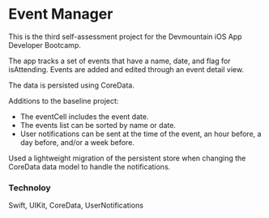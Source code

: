 # Event Manager

This is the third self-assessment project for the Devmountain iOS App Developer Bootcamp.

The app tracks a set of events that have a name, date, and flag for isAttending. Events are added and edited through an event detail view.

The data is persisted using CoreData.

Additions to the baseline project:

- The eventCell includes the event date.
- The events list can be sorted by name or date.
- User notifications can be sent at the time of the event, an hour before, a day before, and/or a week before.

Used a lightweight migration of the persistent store when changing the CoreData data model to handle the notifications.

### Technoloy

Swift, UIKit, CoreData, UserNotifications
